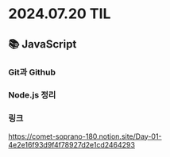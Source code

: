 # 2024.07.20 TIL

## 📚 JavaScript

### Git과 Github

### Node.js 정리

### 링크

https://comet-soprano-180.notion.site/Day-01-4e2e16f93d9f4f78927d2e1cd2464293
